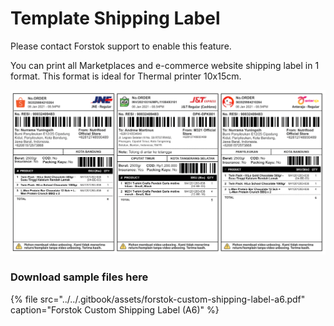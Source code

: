 # Template Shipping Label

Please contact Forstok support to enable this feature.

You can print all Marketplaces and e-commerce website shipping label in 1 format. This format is ideal for Thermal printer 10x15cm. 

![](../../.gitbook/assets/screen-shot-2021-06-14-at-11.37.11-am.png)

### Download sample files here

{% file src="../../.gitbook/assets/forstok-custom-shipping-label-a6.pdf" caption="Forstok Custom Shipping Label \(A6\)" %}

